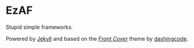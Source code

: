 # EzAF

Stupid simple frameworks.

Powered by [Jekyll](https://jekyllrb.com) and based on the
*[Front Cover](https://github.com/dashingcode/front-cover)* theme by
[dashingcode](https://github.com/dashingcode).
